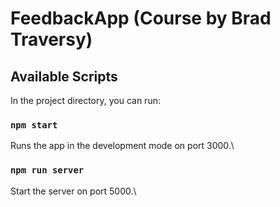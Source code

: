 # FeedbackApp (Course by Brad Traversy)

## Available Scripts

In the project directory, you can run:

### `npm start`

Runs the app in the development mode on port 3000.\

### `npm run server`

Start the server on port 5000.\
